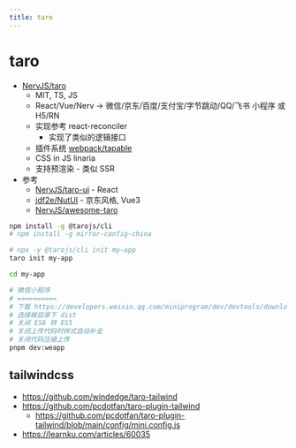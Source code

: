 ```yaml
---
title: taro
---
```


# taro

- [NervJS/taro](https://github.com/NervJS/taro)
  - MIT, TS, JS
  - React/Vue/Nerv -> 微信/京东/百度/支付宝/字节跳动/QQ/飞书 小程序 或 H5/RN
  - 实现参考 react-reconciler
    - 实现了类似的逻辑接口
  - 插件系统 [webpack/tapable](https://github.com/webpack/tapable)
  - CSS in JS linaria
  - 支持预渲染 - 类似 SSR
- 参考
  - [NervJS/taro-ui](https://github.com/NervJS/taro-ui) - React
  - [jdf2e/NutUI](https://github.com/jdf2e/nutui) - 京东风格, Vue3
  - [NervJS/awesome-taro](https://github.com/NervJS/awesome-taro)


```bash
npm install -g @tarojs/cli
# npm install -g mirror-config-china

# npx -y @tarojs/cli init my-app
taro init my-app

cd my-app

# 微信小程序
# ==========
# 下载 https://developers.weixin.qq.com/miniprogram/dev/devtools/download.html
# 选择根目录下 dist
# 关闭 ES6 转 ES5
# 关闭上传代码时样式自动补全
# 关闭代码压缩上传
pnpm dev:weapp
```

## tailwindcss

- https://github.com/windedge/taro-tailwind
- https://github.com/pcdotfan/taro-plugin-tailwind
  - https://github.com/pcdotfan/taro-plugin-tailwind/blob/main/config/mini.config.js
- https://learnku.com/articles/60035
